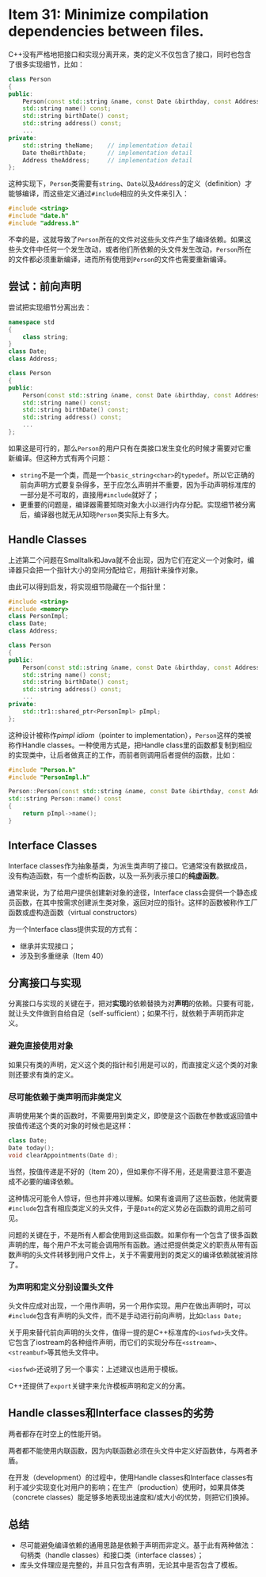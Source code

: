 # Item 31: Minimize compilation dependencies between files.

C++没有严格地把接口和实现分离开来，类的定义不仅包含了接口，同时也包含了很多实现细节，比如：

```cpp
class Person
{
public:
    Person(const std::string &name, const Date &birthday, const Address &addr);
    std::string name() const;
    std::string birthDate() const;
    std::string address() const;
    ...
private:
    std::string theName;    // implementation detail
    Date theBirthDate;      // implementation detail
    Address theAddress;     // implementation detail
};
```

这种实现下，`Person`类需要有`string`、`Date`以及`Address`的定义（definition）才能够编译，而这些定义通过`#include`相应的头文件来引入：

```cpp
#include <string>
#include "date.h"
#include "address.h"
```

不幸的是，这就导致了`Person`所在的文件对这些头文件产生了编译依赖。如果这些头文件中任何一个发生改动，或者他们所依赖的头文件发生改动，`Person`所在的文件都必须重新编译，进而所有使用到`Person`的文件也需要重新编译。

## 尝试：前向声明

尝试把实现细节分离出去：

```cpp
namespace std
{
    class string;
}
class Date;
class Address;

class Person
{
public:
    Person(const std::string &name, const Date &birthday, const Address &addr);
    std::string name() const;
    std::string birthDate() const;
    std::string address() const;
    ...
};
```

如果这是可行的，那么`Person`的用户只有在类接口发生变化的时候才需要对它重新编译。但这种方式有两个问题：

- `string`不是一个类，而是一个`basic_string<char>`的`typedef`。所以它正确的前向声明方式要复杂得多，至于应怎么声明并不重要，因为手动声明标准库的一部分是不可取的，直接用`#include`就好了；
- 更重要的问题是，编译器需要知晓对象大小以进行内存分配。实现细节被分离后，编译器也就无从知晓`Person`类实际上有多大。

## Handle Classes

上述第二个问题在Smalltalk和Java就不会出现，因为它们在定义一个对象时，编译器只会把一个指针大小的空间分配给它，用指针来操作对象。

由此可以得到启发，将实现细节隐藏在一个指针里：

```cpp
#include <string>
#include <memory>
class PersonImpl;
class Date;
class Address;

class Person
{
public:
    Person(const std::string &name, const Date &birthday, const Address &addr);
    std::string name() const;
    std::string birthDate() const;
    std::string address() const;
    ...
private:
    std::tr1::shared_ptr<PersonImpl> pImpl;
};
```

这种设计被称作*pimpl idiom*（pointer to implementation），`Person`这样的类被称作Handle classes。一种使用方式是，把Handle class里的函数都复制到相应的实现类中，让后者做真正的工作，而前者则调用后者提供的函数，比如：

```cpp
#include "Person.h"
#include "PersonImpl.h"

Person::Person(const std::string &name, const Date &birthday, const Address &addr) : pImpl(new PersonImpl(name, birthday, addr)) {}
std::string Person::name() const
{
    return pImpl->name();
}
```

## Interface Classes

Interface classes作为抽象基类，为派生类声明了接口。它通常没有数据成员，没有构造函数，有一个虚析构函数，以及一系列表示接口的**纯虚函数**。

通常来说，为了给用户提供创建新对象的途径，Interface class会提供一个静态成员函数，在其中按需求创建派生类对象，返回对应的指针。这样的函数被称作工厂函数或虚构造函数（virtual constructors）

为一个Interface class提供实现的方式有：

- 继承并实现接口；
- 涉及到多重继承（Item 40）

## 分离接口与实现

分离接口与实现的关键在于，把对**实现**的依赖替换为对**声明**的依赖。只要有可能，就让头文件做到自给自足（self-sufficient）；如果不行，就依赖于声明而非定义。

### 避免直接使用对象

如果只有类的声明，定义这个类的指针和引用是可以的，而直接定义这个类的对象则还要求有类的定义。

### 尽可能依赖于类声明而非类定义

声明使用某个类的函数时，不需要用到类定义，即使是这个函数在参数或返回值中按值传递这个类的对象的时候也是这样：

```cpp
class Date;
Date today();
void clearAppointments(Date d);
```

当然，按值传递是不好的（Item 20），但如果你不得不用，还是需要注意不要造成不必要的编译依赖。

这种情况可能令人惊讶，但也并非难以理解。如果有谁调用了这些函数，他就需要`#include`包含有相应类定义的头文件，于是`Date`的定义势必在函数的调用之前可见。

问题的关键在于，不是所有人都会使用到这些函数。如果你有一个包含了很多函数声明的库，每个用户不太可能会调用所有函数。通过把提供类定义的职责从带有函数声明的头文件转移到用户文件上，关于不需要用到的类定义的编译依赖就被消除了。

### 为声明和定义分别设置头文件

头文件应成对出现，一个用作声明，另一个用作实现。用户在做出声明时，可以`#include`包含有声明的头文件，而不是手动进行前向声明，比如`class Date;`

关于用来替代前向声明的头文件，值得一提的是C++标准库的`<iosfwd>`头文件。它包含了iostream的各种组件声明，而它们的实现分布在`<sstream>`、`<streambuf>`等其他头文件中。

`<iosfwd>`还说明了另一个事实：上述建议也适用于模板。

C++还提供了`export`关键字来允许模板声明和定义的分离。

## Handle classes和Interface classes的劣势

两者都存在时空上的性能开销。

两者都不能使用内联函数，因为内联函数必须在头文件中定义好函数体，与两者矛盾。

在开发（development）的过程中，使用Handle classes和Interface classes有利于减少实现变化对用户的影响；在生产（production）使用时，如果具体类（concrete classes）能足够多地表现出速度和/或大小的优势，则把它们换掉。

## 总结

- 尽可能避免编译依赖的通用思路是依赖于声明而非定义。基于此有两种做法：句柄类（handle classes）和接口类（interface classes）；
- 库头文件理应是完整的，并且只包含有声明，无论其中是否包含了模板。
